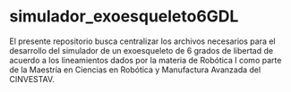 # simulador_exoesqueleto6GDL
El presente repositorio busca centralizar los archivos necesarios para el desarrollo del simulador de un exoesqueleto de 6 grados de libertad de acuerdo a los lineamientos dados por la materia de Robótica I como parte de la Maestría en Ciencias en Robótica y Manufactura Avanzada del CINVESTAV. 
